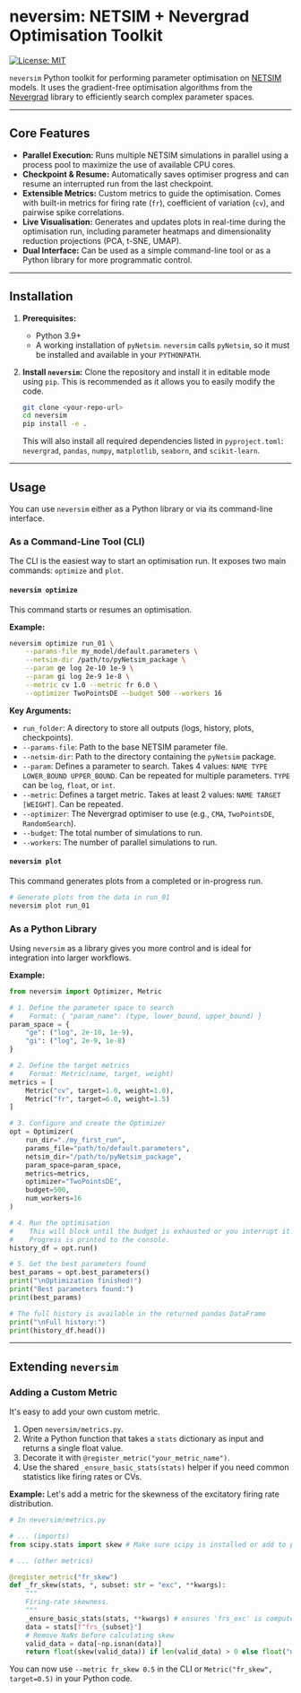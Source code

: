 # neversim: NETSIM + Nevergrad Optimisation Toolkit

[![License: MIT](https://img.shields.io/badge/License-MIT-yellow.svg)](https://opensource.org/licenses/MIT)

`neversim` Python toolkit for performing parameter optimisation on [NETSIM](https://www.netsim.com/) models. It uses the gradient-free optimisation algorithms from the [Nevergrad](https://facebookresearch.github.io/nevergrad/) library to efficiently search complex parameter spaces.

---

## Core Features

* **Parallel Execution:** Runs multiple NETSIM simulations in parallel using a process pool to maximize the use of available CPU cores.
* **Checkpoint & Resume:** Automatically saves optimiser progress and can resume an interrupted run from the last checkpoint.
* **Extensible Metrics:** Custom metrics to guide the optimisation. Comes with built-in metrics for firing rate (`fr`), coefficient of variation (`cv`), and pairwise spike correlations.
* **Live Visualisation:** Generates and updates plots in real-time during the optimisation run, including parameter heatmaps and dimensionality reduction projections (PCA, t-SNE, UMAP).
* **Dual Interface:** Can be used as a simple command-line tool or as a Python library for more programmatic control.

---

## Installation

1.  **Prerequisites:**
    * Python 3.9+
    * A working installation of `pyNetsim`. `neversim` calls `pyNetsim`, so it must be installed and available in your `PYTHONPATH`.

2.  **Install `neversim`:**
    Clone the repository and install it in editable mode using `pip`. This is recommended as it allows you to easily modify the code.

    ```bash
    git clone <your-repo-url>
    cd neversim
    pip install -e .
    ```

    This will also install all required dependencies listed in `pyproject.toml`: `nevergrad`, `pandas`, `numpy`, `matplotlib`, `seaborn`, and `scikit-learn`.

---

## Usage

You can use `neversim` either as a Python library or via its command-line interface.

### As a Command-Line Tool (CLI)

The CLI is the easiest way to start an optimisation run. It exposes two main commands: `optimize` and `plot`.

#### `neversim optimize`

This command starts or resumes an optimisation.

**Example:**

```bash
neversim optimize run_01 \
    --params-file my_model/default.parameters \
    --netsim-dir /path/to/pyNetsim_package \
    --param ge log 2e-10 1e-9 \
    --param gi log 2e-9 1e-8 \
    --metric cv 1.0 --metric fr 6.0 \
    --optimizer TwoPointsDE --budget 500 --workers 16
```

**Key Arguments:**
* `run_folder`: A directory to store all outputs (logs, history, plots, checkpoints).
* `--params-file`: Path to the base NETSIM parameter file.
* `--netsim-dir`: Path to the directory containing the `pyNetsim` package.
* `--param`: Defines a parameter to search. Takes 4 values: `NAME TYPE LOWER_BOUND UPPER_BOUND`. Can be repeated for multiple parameters. `TYPE` can be `log`, `float`, or `int`.
* `--metric`: Defines a target metric. Takes at least 2 values: `NAME TARGET [WEIGHT]`. Can be repeated.
* `--optimizer`: The Nevergrad optimiser to use (e.g., `CMA`, `TwoPointsDE`, `RandomSearch`).
* `--budget`: The total number of simulations to run.
* `--workers`: The number of parallel simulations to run.

#### `neversim plot`

This command generates plots from a completed or in-progress run.

```bash
# Generate plots from the data in run_01
neversim plot run_01
```

### As a Python Library

Using `neversim` as a library gives you more control and is ideal for integration into larger workflows.

**Example:**

```python
from neversim import Optimizer, Metric

# 1. Define the parameter space to search
#    Format: { "param_name": (type, lower_bound, upper_bound) }
param_space = {
    "ge": ("log", 2e-10, 1e-9),
    "gi": ("log", 2e-9, 1e-8)
}

# 2. Define the target metrics
#    Format: Metric(name, target, weight)
metrics = [
    Metric("cv", target=1.0, weight=1.0),
    Metric("fr", target=6.0, weight=1.5)
]

# 3. Configure and create the Optimizer
opt = Optimizer(
    run_dir="./my_first_run",
    params_file="path/to/default.parameters",
    netsim_dir="/path/to/pyNetsim_package",
    param_space=param_space,
    metrics=metrics,
    optimizer="TwoPointsDE",
    budget=500,
    num_workers=16
)

# 4. Run the optimisation
#    This will block until the budget is exhausted or you interrupt it.
#    Progress is printed to the console.
history_df = opt.run()

# 5. Get the best parameters found
best_params = opt.best_parameters()
print("\nOptimization finished!")
print("Best parameters found:")
print(best_params)

# The full history is available in the returned pandas DataFrame
print("\nFull history:")
print(history_df.head())
```

---

## Extending `neversim`

### Adding a Custom Metric

It's easy to add your own custom metric.

1.  Open `neversim/metrics.py`.
2.  Write a Python function that takes a `stats` dictionary as input and returns a single float value.
3.  Decorate it with `@register_metric("your_metric_name")`.
4.  Use the shared `_ensure_basic_stats(stats)` helper if you need common statistics like firing rates or CVs.

**Example:**
Let's add a metric for the skewness of the excitatory firing rate distribution.

```python
# In neversim/metrics.py

# ... (imports)
from scipy.stats import skew # Make sure scipy is installed or add to pyproject.toml

# ... (other metrics)

@register_metric("fr_skew")
def _fr_skew(stats, *, subset: str = "exc", **kwargs):
    """
    Firing-rate skewness.
    """
    _ensure_basic_stats(stats, **kwargs) # ensures 'frs_exc' is computed
    data = stats[f"frs_{subset}"]
    # Remove NaNs before calculating skew
    valid_data = data[~np.isnan(data)]
    return float(skew(valid_data)) if len(valid_data) > 0 else float("nan")

```

You can now use `--metric fr_skew 0.5` in the CLI or `Metric("fr_skew", target=0.5)` in your Python code.

